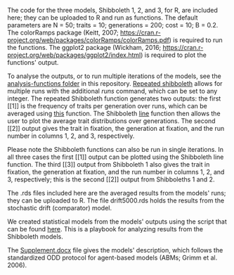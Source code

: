 The code for the three models, Shibboleth 1, 2, and 3, for R, are included here; they can be uploaded to R and run as functions. The default parameters are N = 50; traits = 10; generations = 200; cost = 10; B = 0.2. The colorRamps package (Keitt, 2007; https://cran.r-project.org/web/packages/colorRamps/colorRamps.pdf) is required to run the functions. The ggplot2 package (Wickham, 2016; https://cran.r-project.org/web/packages/ggplot2/index.html) is required to plot the functions' output.

To analyse the outputs, or to run multiple iterations of the models, see the <a href="https://github.com/jonathanrgoodman/Shibboleth/tree/main/analysis-functions">analysis-functions folder</a> in this repository. <a href="https://github.com/jonathanrgoodman/Shibboleth/blob/main/analysis-functions/repeated-shibboleth.R">Repeated shibboleth</a> allows for multiple runs with the additional <i>runs</i> command, which can be set to any integer. The repeated Shibboleth function generates two outputs: the first [[1]] is the frequency of traits per generation over runs, which can be averaged using <a href="https://github.com/jonathanrgoodman/Shibboleth/blob/main/analysis-functions/shibboleth.run.averages.R">this</a> function. The Shibboleth <a href="https://github.com/jonathanrgoodman/Shibboleth/blob/main/analysis-functions/shibboleth.line.R">line</a> function then allows the user to plot the average trait distributions over generations. The second [[2]] output gives the trait in fixation, the generation at fixation, and the run number in columns 1, 2, and 3, respectively.

Please note the Shibboleth functions can also be run in single iterations. In all three cases the first [[1]] output can be plotted using the Shibboleth line function. The third [[3]] output from Shibboleth 1 also gives the trait in fixation, the generation at fixation, and the run number in columns 1, 2, and 3, respectively; this is the second [[2]] output from Shibboleths 1 and 2.

The .rds files included here are the averaged results from the models' runs; they can be uploaded to R. The file drift5000.rds holds the results from the stochastic drift (comparator) model. 

We created statistical models from the models' outputs using the script that can be found <a href="https://htmlpreview.github.io/?https://github.com/jonathanrgoodman/Shibboleth/blob/main/Shibbboleth-Analysis.nb.html">here</a>. This is a playbook for analyzing results from the Shibboleth models.

The <a href="https://github.com/jonathanrgoodman/Shibboleth/blob/main/Supplement.docx">Supplement.docx</a> file gives the models' description, which follows the standardized ODD protocol for agent-based models (ABMs; Grimm et al. 2006).
